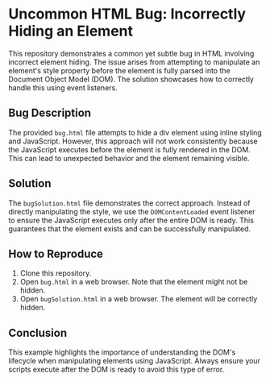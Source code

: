 # Uncommon HTML Bug: Incorrectly Hiding an Element

This repository demonstrates a common yet subtle bug in HTML involving incorrect element hiding.  The issue arises from attempting to manipulate an element's style property before the element is fully parsed into the Document Object Model (DOM).  The solution showcases how to correctly handle this using event listeners.

## Bug Description
The provided `bug.html` file attempts to hide a div element using inline styling and JavaScript.  However, this approach will not work consistently because the JavaScript executes before the element is fully rendered in the DOM.  This can lead to unexpected behavior and the element remaining visible.

## Solution
The `bugSolution.html` file demonstrates the correct approach.  Instead of directly manipulating the style, we use the `DOMContentLoaded` event listener to ensure the JavaScript executes only after the entire DOM is ready. This guarantees that the element exists and can be successfully manipulated.

## How to Reproduce
1. Clone this repository.
2. Open `bug.html` in a web browser. Note that the element might not be hidden.
3. Open `bugSolution.html` in a web browser.  The element will be correctly hidden.

## Conclusion
This example highlights the importance of understanding the DOM's lifecycle when manipulating elements using JavaScript. Always ensure your scripts execute after the DOM is ready to avoid this type of error.